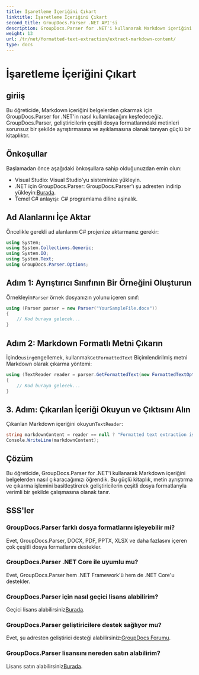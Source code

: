 ```yaml
---
title: İşaretleme İçeriğini Çıkart
linktitle: İşaretleme İçeriğini Çıkart
second_title: GroupDocs.Parser .NET API'si
description: GroupDocs.Parser for .NET'i kullanarak Markdown içeriğini belgelerden nasıl çıkaracağınızı öğrenin. Bu eğitimde kesintisiz metin çıkarma için adım adım talimatlar verilmektedir.
weight: 13
url: /tr/net/formatted-text-extraction/extract-markdown-content/
type: docs
---
```

# İşaretleme İçeriğini Çıkart

## giriiş
Bu öğreticide, Markdown içeriğini belgelerden çıkarmak için GroupDocs.Parser for .NET'in nasıl kullanılacağını keşfedeceğiz. GroupDocs.Parser, geliştiricilerin çeşitli dosya formatlarındaki metinleri sorunsuz bir şekilde ayrıştırmasına ve ayıklamasına olanak tanıyan güçlü bir kitaplıktır.
## Önkoşullar
Başlamadan önce aşağıdaki önkoşullara sahip olduğunuzdan emin olun:
- Visual Studio: Visual Studio'yu sisteminize yükleyin.
-  .NET için GroupDocs.Parser: GroupDocs.Parser'ı şu adresten indirip yükleyin:[Burada](https://releases.groupdocs.com/parser/net/).
- Temel C# anlayışı: C# programlama diline aşinalık.

## Ad Alanlarını İçe Aktar
Öncelikle gerekli ad alanlarını C# projenize aktarmanız gerekir:
```csharp
using System;
using System.Collections.Generic;
using System.IO;
using System.Text;
using GroupDocs.Parser.Options;
```
## Adım 1: Ayrıştırıcı Sınıfının Bir Örneğini Oluşturun
 Örnekleyin`Parser` örnek dosyanızın yolunu içeren sınıf:
```csharp
using (Parser parser = new Parser("YourSampleFile.docx"))
{
    // Kod buraya gelecek...
}
```
## Adım 2: Markdown Formatlı Metni Çıkarın
 İçinde`using`engellemek, kullanmak`GetFormattedText` Biçimlendirilmiş metni Markdown olarak çıkarma yöntemi:
```csharp
using (TextReader reader = parser.GetFormattedText(new FormattedTextOptions(FormattedTextMode.Markdown)))
{
    // Kod buraya gelecek...
}
```
## 3. Adım: Çıkarılan İçeriği Okuyun ve Çıktısını Alın
 Çıkarılan Markdown içeriğini okuyun`TextReader`:
```csharp
string markdownContent = reader == null ? "Formatted text extraction isn't supported" : reader.ReadToEnd();
Console.WriteLine(markdownContent);
```

## Çözüm
Bu öğreticide, GroupDocs.Parser for .NET'i kullanarak Markdown içeriğini belgelerden nasıl çıkaracağımızı öğrendik. Bu güçlü kitaplık, metin ayrıştırma ve çıkarma işlemini basitleştirerek geliştiricilerin çeşitli dosya formatlarıyla verimli bir şekilde çalışmasına olanak tanır.
## SSS'ler
### GroupDocs.Parser farklı dosya formatlarını işleyebilir mi?
Evet, GroupDocs.Parser, DOCX, PDF, PPTX, XLSX ve daha fazlasını içeren çok çeşitli dosya formatlarını destekler.
### GroupDocs.Parser .NET Core ile uyumlu mu?
Evet, GroupDocs.Parser hem .NET Framework'ü hem de .NET Core'u destekler.
### GroupDocs.Parser için nasıl geçici lisans alabilirim?
 Geçici lisans alabilirsiniz[Burada](https://purchase.groupdocs.com/temporary-license/).
### GroupDocs.Parser geliştiricilere destek sağlıyor mu?
 Evet, şu adresten geliştirici desteği alabilirsiniz:[GroupDocs Forumu](https://forum.groupdocs.com/c/parser/17).
### GroupDocs.Parser lisansını nereden satın alabilirim?
 Lisans satın alabilirsiniz[Burada](https://purchase.groupdocs.com/buy).